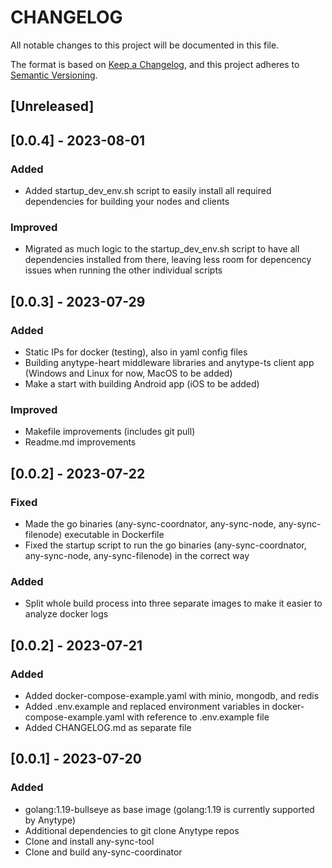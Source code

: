 # CHANGELOG

All notable changes to this project will be documented in this file.

The format is based on [Keep a Changelog](https://keepachangelog.com/en/1.0.0/),
and this project adheres to [Semantic Versioning](https://semver.org/spec/v2.0.0.html).

## [Unreleased]

## [0.0.4] - 2023-08-01

### Added
* Added startup_dev_env.sh script to easily install all required dependencies for building your nodes and clients

### Improved
* Migrated as much logic to the startup_dev_env.sh script to have all dependencies installed from there, leaving less room for depencency issues when running the other individual scripts

## [0.0.3] - 2023-07-29

### Added
* Static IPs for docker (testing), also in yaml config files
* Building anytype-heart middleware libraries and anytype-ts client app (Windows and Linux for now, MacOS to be added)
* Make a start with building Android app (iOS to be added)

### Improved
* Makefile improvements (includes git pull)
* Readme.md improvements

## [0.0.2] - 2023-07-22

### Fixed
* Made the go binaries (any-sync-coordnator, any-sync-node, any-sync-filenode) executable in Dockerfile
* Fixed the startup script to run the go binaries (any-sync-coordnator, any-sync-node, any-sync-filenode) in the correct way

### Added
* Split whole build process into three separate images to make it easier to analyze docker logs

## [0.0.2] - 2023-07-21

### Added
* Added docker-compose-example.yaml with minio, mongodb, and redis
* Added .env.example and replaced environment variables in docker-compose-example.yaml with reference to .env.example file
* Added CHANGELOG.md as separate file

## [0.0.1] - 2023-07-20

### Added
* golang:1.19-bullseye as base image (golang:1.19 is currently supported by Anytype)
* Additional dependencies to git clone Anytype repos
* Clone and install any-sync-tool
* Clone and build any-sync-coordinator
